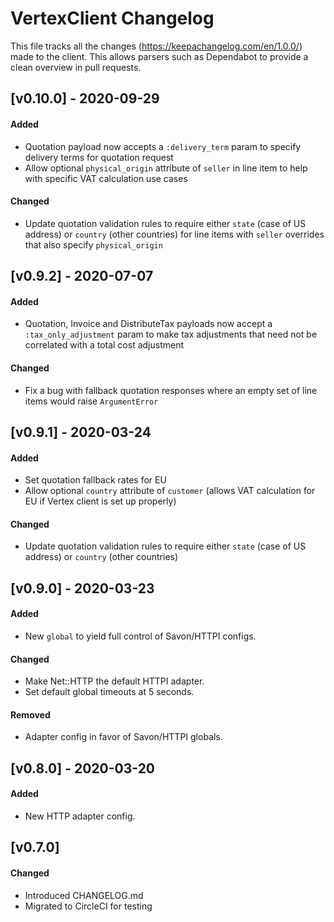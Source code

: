 # VertexClient Changelog

This file tracks all the changes (https://keepachangelog.com/en/1.0.0/) made to the client. This allows parsers such as Dependabot to provide a clean overview in pull requests.

## [v0.10.0] - 2020-09-29

#### Added

- Quotation payload now accepts a `:delivery_term` param to specify delivery terms for quotation request
- Allow optional `physical_origin` attribute of `seller` in line item to help with specific VAT calculation use cases

#### Changed

- Update quotation validation rules to require either `state` (case of US address) or `country` (other countries) for line items with `seller` overrides that also specify `physical_origin`

## [v0.9.2] - 2020-07-07

#### Added

- Quotation, Invoice and DistributeTax payloads now accept a `:tax_only_adjustment` param to make tax adjustments that need not be correlated with a total cost adjustment

#### Changed

- Fix a bug with fallback quotation responses where an empty set of line items would raise `ArgumentError`

## [v0.9.1] - 2020-03-24

#### Added

- Set quotation fallback rates for EU
- Allow optional `country` attribute of `customer` (allows VAT calculation for EU if Vertex client is set up properly)

#### Changed

- Update quotation validation rules to require either `state` (case of US address) or `country` (other countries)


## [v0.9.0] - 2020-03-23

#### Added

- New `global` to yield full control of Savon/HTTPI configs.

#### Changed

- Make Net::HTTP the default HTTPI adapter.
- Set default global timeouts at 5 seconds.

#### Removed

- Adapter config in favor of Savon/HTTPI globals.


## [v0.8.0] - 2020-03-20

#### Added

- New HTTP adapter config.


## [v0.7.0]

#### Changed

- Introduced CHANGELOG.md
- Migrated to CircleCI for testing
